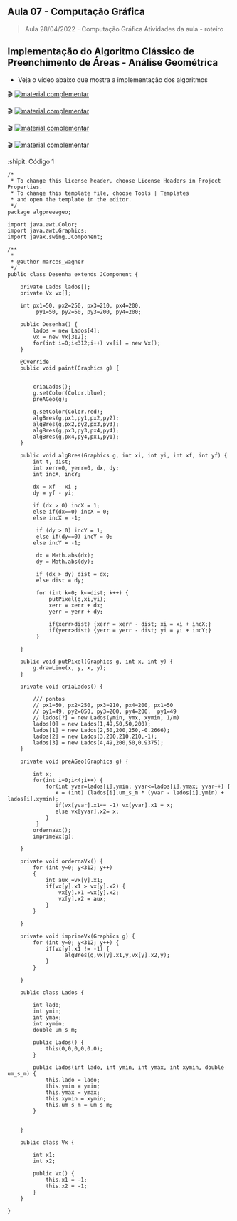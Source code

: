 ## Aula 07 - Computação Gráfica

> Aula 28/04/2022 - Computação Gráfica
> Atividades da aula - roteiro

## Implementação do Algoritmo Clássico de Preenchimento de Áreas - Análise Geométrica

- Veja o vídeo abaixo que mostra a implementação dos algoritmos
 
🎬
[![material complementar](https://github.com/marcoswagner-commits/projetos_cg/blob/9a7a875a273c69f03b6048ea2138b963fd82fa7b/Capa_Aula7.png)](https://www.youtube.com/watch?v=zQzDaPgwTRE)

🎬
[![material complementar](https://github.com/marcoswagner-commits/projetos_cg/blob/9a7a875a273c69f03b6048ea2138b963fd82fa7b/Capa_Aula7.png)](https://www.youtube.com/watch?v=q83M8KEwCAA)

🎬
[![material complementar](https://github.com/marcoswagner-commits/projetos_cg/blob/9a7a875a273c69f03b6048ea2138b963fd82fa7b/Capa_Aula7.png)](https://www.youtube.com/watch?v=dzdvA3lyvsw)

🎬
[![material complementar](https://github.com/marcoswagner-commits/projetos_cg/blob/9a7a875a273c69f03b6048ea2138b963fd82fa7b/Capa_Aula7.png)](https://www.youtube.com/watch?v=6Qk4JtBliiU)


:shipit: Código 1
```
/*
 * To change this license header, choose License Headers in Project Properties.
 * To change this template file, choose Tools | Templates
 * and open the template in the editor.
 */
package algpreeageo;

import java.awt.Color;
import java.awt.Graphics;
import javax.swing.JComponent;

/**
 *
 * @author marcos_wagner
 */
public class Desenha extends JComponent {
    
    private Lados lados[];
    private Vx vx[];
    
    int px1=50, px2=250, px3=210, px4=200,
         py1=50, py2=50, py3=200, py4=200;  
        
    public Desenha() {
        lados = new Lados[4];
        vx = new Vx[312];
        for(int i=0;i<312;i++) vx[i] = new Vx();
    }
    
    @Override
    public void paint(Graphics g) {
        
        
        criaLados();
        g.setColor(Color.blue);
        preAGeo(g);
        
        g.setColor(Color.red);
        algBres(g,px1,py1,px2,py2);
        algBres(g,px2,py2,px3,py3);
        algBres(g,px3,py3,px4,py4);
        algBres(g,px4,py4,px1,py1);
    }
        
    public void algBres(Graphics g, int xi, int yi, int xf, int yf) {
        int t, dist;
        int xerr=0, yerr=0, dx, dy;
        int incX, incY;
        
        dx = xf - xi ;
        dy = yf - yi; 
        
        if (dx > 0) incX = 1;
        else if(dx==0) incX = 0;
        else incX = -1;
        
         if (dy > 0) incY = 1;
         else if(dy==0) incY = 0;
        else incY = -1;
         
         dx = Math.abs(dx);
         dy = Math.abs(dy);
         
         if (dx > dy) dist = dx;
         else dist = dy;
         
         for (int k=0; k<=dist; k++) {
             putPixel(g,xi,yi);
             xerr = xerr + dx;
             yerr = yerr + dy;
             
             if(xerr>dist) {xerr = xerr - dist; xi = xi + incX;}
             if(yerr>dist) {yerr = yerr - dist; yi = yi + incY;}
         }
        
    }
    
    public void putPixel(Graphics g, int x, int y) {
        g.drawLine(x, y, x, y);
    }

    private void criaLados() {
        
        /// pontos
        // px1=50, px2=250, px3=210, px4=200, px1=50
        // py1=49, py2=050, py3=200, py4=200,  py1=49
        // lados[?] = new Lados(ymin, ymx, xymin, 1/m)
        lados[0] = new Lados(1,49,50,50,200);
        lados[1] = new Lados(2,50,200,250,-0.2666);
        lados[2] = new Lados(3,200,210,210,-1);
        lados[3] = new Lados(4,49,200,50,0.9375);
    }

    private void preAGeo(Graphics g) {
      
        int x;
        for(int i=0;i<4;i++) {
            for(int yvar=lados[i].ymin; yvar<=lados[i].ymax; yvar++) {
               x = (int) (lados[i].um_s_m * (yvar - lados[i].ymin) + lados[i].xymin);
               if(vx[yvar].x1== -1) vx[yvar].x1 = x;
               else vx[yvar].x2= x;
            }
         }
        ordernaVx();
        imprimeVx(g);
        
    }

    private void ordernaVx() {
        for (int y=0; y<312; y++)
        {
            int aux =vx[y].x1;
            if(vx[y].x1 > vx[y].x2) {
                vx[y].x1 =vx[y].x2;
                vx[y].x2 = aux;
            }
        }
        
    }

    private void imprimeVx(Graphics g) {
        for (int y=0; y<312; y++) {
            if(vx[y].x1 != -1) {
                  algBres(g,vx[y].x1,y,vx[y].x2,y);
            }
        }
        
    }

    public class Lados {
        
        int lado;
        int ymin;
        int ymax;
        int xymin;
        double um_s_m;

        public Lados() {
            this(0,0,0,0,0.0);
        }

        public Lados(int lado, int ymin, int ymax, int xymin, double um_s_m) {
            this.lado = lado;
            this.ymin = ymin;
            this.ymax = ymax;
            this.xymin = xymin;
            this.um_s_m = um_s_m;
        }
        
        
    }

    public class Vx {
        
        int x1;
        int x2;

        public Vx() {
            this.x1 = -1;
            this.x2 = -1;
        }
    }
    
}


```
